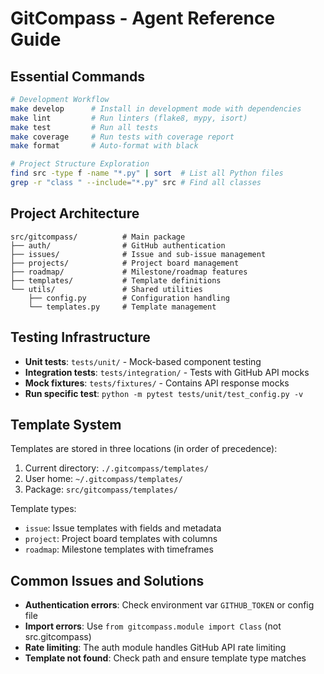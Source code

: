 # GitCompass - Agent Reference Guide

## Essential Commands

```bash
# Development Workflow
make develop      # Install in development mode with dependencies
make lint         # Run linters (flake8, mypy, isort)
make test         # Run all tests
make coverage     # Run tests with coverage report
make format       # Auto-format with black

# Project Structure Exploration
find src -type f -name "*.py" | sort  # List all Python files
grep -r "class " --include="*.py" src # Find all classes
```

## Project Architecture

```
src/gitcompass/          # Main package
├── auth/                # GitHub authentication
├── issues/              # Issue and sub-issue management
├── projects/            # Project board management
├── roadmap/             # Milestone/roadmap features
├── templates/           # Template definitions
└── utils/               # Shared utilities
    ├── config.py        # Configuration handling
    └── templates.py     # Template management
```

## Testing Infrastructure

- **Unit tests**: `tests/unit/` - Mock-based component testing
- **Integration tests**: `tests/integration/` - Tests with GitHub API mocks
- **Mock fixtures**: `tests/fixtures/` - Contains API response mocks
- **Run specific test**: `python -m pytest tests/unit/test_config.py -v`

## Template System

Templates are stored in three locations (in order of precedence):
1. Current directory: `./.gitcompass/templates/`
2. User home: `~/.gitcompass/templates/`
3. Package: `src/gitcompass/templates/`

Template types:
- `issue`: Issue templates with fields and metadata
- `project`: Project board templates with columns
- `roadmap`: Milestone templates with timeframes

## Common Issues and Solutions

- **Authentication errors**: Check environment var `GITHUB_TOKEN` or config file
- **Import errors**: Use `from gitcompass.module import Class` (not src.gitcompass)
- **Rate limiting**: The auth module handles GitHub API rate limiting
- **Template not found**: Check path and ensure template type matches